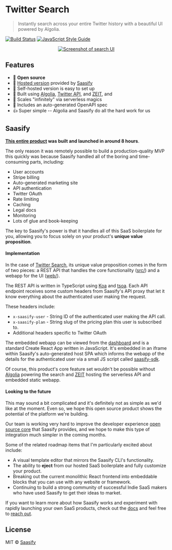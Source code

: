 # Twitter Search

> Instantly search across your entire Twitter history with a beautiful UI powered by Algolia.

[![Build Status](https://travis-ci.com/saasify-sh/twitter-search.svg?branch=master)](https://travis-ci.com/saasify-sh/twitter-search) [![JavaScript Style Guide](https://img.shields.io/badge/code_style-standard-brightgreen.svg)](https://standardjs.com)

<a href="https://twitter-search.io">
  <p align="center">
    <img src="https://raw.githubusercontent.com/saasify-sh/twitter-search/master/media/screenshot-search-ui-0.jpg" alt="Screenshot of search UI" />
  </p>
</a>

## Features

- 💯 **Open source**
- 🙈 [Hosted version](https://twitter-search.io) provided by [Saasify](https://saasify.sh)
- 🙉 Self-hosted version is easy to set up
- 🐳 Built using [Algolia](https://www.algolia.com), [Twitter API](https://developer.twitter.com/en/docs), and [ZEIT](https://zeit.co), and
- 💪 Scales "infinitely" via serverless magics
- 🤖 Includes an auto-generated OpenAPI spec
- 👍 Super simple -- Algolia and Saasify do all the hard work for us

## Saasify

**[This entire product](https://twitter-search.io) was built and launched in around 8 hours**.

The only reason it was remotely possible to build a production-quality MVP this quickly was because Saasify handled all of the boring and time-consuming parts, including:

- User accounts
- Stripe billing
- Auto-generated marketing site
- API authentication
- Twitter OAuth
- Rate limiting
- Caching
- Legal docs
- Monitoring
- Lots of glue and book-keeping

The key to Saasify's power is that it handles all of this SaaS boilerplate for you, allowing you to focus solely on your product's **unique value proposition**.

#### Implementation

In the case of [Twitter Search](https://twitter-search.io), its unique value proposition comes in the form of two pieces: a REST API that handles the core functionality ([src/](./src)) and a webapp for the UI ([web/](./web)).

The REST API is written in TypeScript using [Koa](https://koajs.com) and [tsoa](https://github.com/lukeautry/tsoa). Each API endpoint receives some custom headers from Saasify's API proxy that let it know everything about the authenticated user making the request.

These headers include:

- `x-saasify-user` - String ID of the authenticated user making the API call.
- `x-saasify-plan` - String slug of the pricing plan this user is subscribed to.
- Additional headers specific to Twitter OAuth

The embedded webapp can be viewed from the [dashboard](https://twitter-search.io) and is a standard Create React App written in JavaScript. It's embedded in an iframe within Saasify's auto-generated host SPA which informs the webapp of the details for the authenticated user via a small JS script called [saasify-sdk](https://github.com/saasify-sh/saasify/tree/master/packages/saasify-sdk).

Of course, this product's core feature set wouldn't be possible without [Algolia](https://www.algolia.com/) powering the search and [ZEIT](https://zeit.co) hosting the serverless API and embedded static webapp.

#### Looking to the future

This may sound a bit complicated and it's definitely not as simple as we'd like at the moment. Even so, we hope this open source product shows the potential of the platform we're building.

Our team is working very hard to improve the developer experience [open source core](https://github.com/saasify-sh/saasify) that Saasify provides, and we hope to make this type of integration much simpler in the coming months.

Some of the related roadmap items that I'm particularly excited about include:

- A visual template editor that mirrors the Saasify CLI's functionality.
- The ability to **eject** from our hosted SaaS boilerplate and fully customize your product.
- Breaking out the current monolithic React frontend into embeddable blocks that you can use with any website or framework.
- Continuing to build a strong community of successful Indie SaaS makers who have used Saasify to get their ideas to market.

If you want to learn more about how Saasify works and experiment with rapidly launching your own SaaS products, check out the [docs](https://docs.saasify.sh) and feel free to [reach out](https://docs.saasify.sh/#/support).

## License

MIT © [Saasify](https://saasify.sh)
